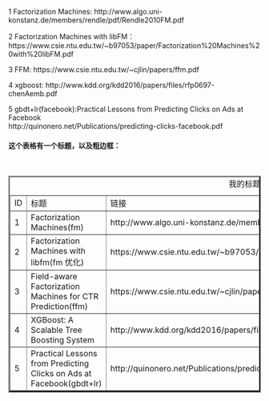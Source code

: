 <p>1 Factorization Machines: http://www.algo.uni-konstanz.de/members/rendle/pdf/Rendle2010FM.pdf</p>
<p>2 Factorization Machines with libFM： https://www.csie.ntu.edu.tw/~b97053/paper/Factorization%20Machines%20with%20libFM.pdf</p>
<p>3 FFM: https://www.csie.ntu.edu.tw/~cjlin/papers/ffm.pdf</p>
<p>4 xgboost: http://www.kdd.org/kdd2016/papers/files/rfp0697-chenAemb.pdf</p>
<p>5 gbdt+lr(facebook):Practical Lessons from Predicting Clicks on Ads at Facebook</br>http://quinonero.net/Publications/predicting-clicks-facebook.pdf</p>

<html>

<body>

<h4>这个表格有一个标题，以及粗边框：</h4>

<table border="3">
<caption>我的标题</caption>
<tr>
  <td>ID</td>
  <td>标题</td>
  <td>链接</td>
</tr>
  
<tr>
  <td>1</td>
  <td>Factorization Machines(fm)</td>
  <td>http://www.algo.uni-konstanz.de/members/rendle/pdf/Rendle2010FM.pdf</td>
</tr>


<tr>
  <td>2</td>
  <td>Factorization Machines with libfm(fm 优化)</td>
  <td>https://www.csie.ntu.edu.tw/~b97053/paper/Factorization%20Machines%20with%20libFM.pdf</td>
</tr>



<tr>
  <td>3</td>
  <td>Field-aware Factorization Machines for CTR Prediction(ffm)</td>
  <td>https://www.csie.ntu.edu.tw/~cjlin/papers/ffm.pdf</td>
</tr>



<tr>
  <td>4</td>
  <td>XGBoost: A Scalable Tree Boosting System</td>
  <td>http://www.kdd.org/kdd2016/papers/files/rfp0697-chenAemb.pdf</td>
</tr>



<tr>
  <td>5</td>
  <td>Practical Lessons from Predicting Clicks on Ads at Facebook(gbdt+lr)</td>
  <td>http://quinonero.net/Publications/predicting-clicks-facebook.pdf</td>
</tr>


</table>
</body>
</html>
